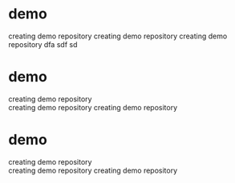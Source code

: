 # demo
creating demo repository
creating demo repository
creating demo repository
dfa
sdf
sd

# demo
creating demo repository<br>
creating demo repository
creating demo repository

# demo
creating demo repository<br>
creating demo repository
creating demo repository
